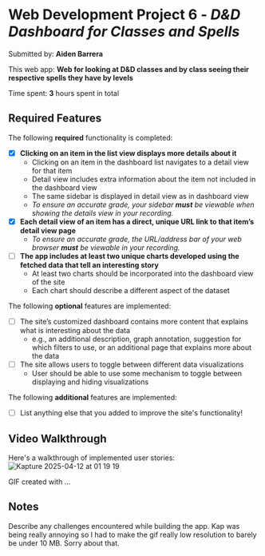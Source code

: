 # Web Development Project 6 - *D&D Dashboard for Classes and Spells*

Submitted by: **Aiden Barrera**

This web app: **Web for looking at D&D classes and by class seeing their respective spells they have by levels**

Time spent: **3** hours spent in total

## Required Features

The following **required** functionality is completed:

- [x] **Clicking on an item in the list view displays more details about it**
  - Clicking on an item in the dashboard list navigates to a detail view for that item
  - Detail view includes extra information about the item not included in the dashboard view
  - The same sidebar is displayed in detail view as in dashboard view
  - *To ensure an accurate grade, your sidebar **must** be viewable when showing the details view in your recording.*
- [x] **Each detail view of an item has a direct, unique URL link to that item’s detail view page**
  -  *To ensure an accurate grade, the URL/address bar of your web browser **must** be viewable in your recording.*
- [ ] **The app includes at least two unique charts developed using the fetched data that tell an interesting story**
  - At least two charts should be incorporated into the dashboard view of the site
  - Each chart should describe a different aspect of the dataset


The following **optional** features are implemented:

- [ ] The site’s customized dashboard contains more content that explains what is interesting about the data 
  - e.g., an additional description, graph annotation, suggestion for which filters to use, or an additional page that explains more about the data
- [ ] The site allows users to toggle between different data visualizations
  - User should be able to use some mechanism to toggle between displaying and hiding visualizations 

  
The following **additional** features are implemented:

* [ ] List anything else that you added to improve the site's functionality!

## Video Walkthrough

Here's a walkthrough of implemented user stories:
![Kapture 2025-04-12 at 01 19 19](https://github.com/user-attachments/assets/ae1ec313-dd25-4f46-b5dc-d54560088c0e)


<!-- Replace this with whatever GIF tool you used! -->
GIF created with ...  
<!-- Recommended tools:
[Kap](https://getkap.co/) for macOS
[ScreenToGif](https://www.screentogif.com/) for Windows
[peek](https://github.com/phw/peek) for Linux. -->

## Notes

Describe any challenges encountered while building the app.
Kap was being really annoying so I had to make the gif really low resolution to barely be under 10 MB. Sorry about that.
